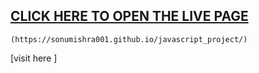 ## [CLICK HERE TO OPEN THE LIVE PAGE]((https://sonumishra001.github.io/javascript_project/))
```
(https://sonumishra001.github.io/javascript_project/)
```
[visit here ]

